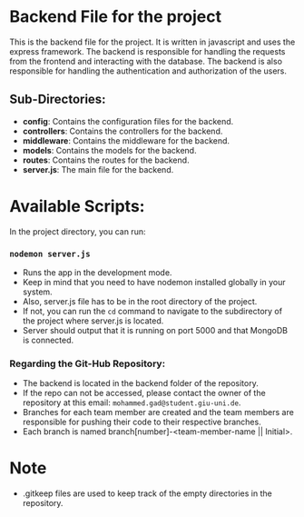 # Backend File for the project
This is the backend file for the project. It is written in javascript and uses the express framework.
The backend is responsible for handling the requests from the frontend and interacting with the database.
The backend is also responsible for handling the authentication and authorization of the users.

## Sub-Directories:
- **config**: Contains the configuration files for the backend.
- **controllers**: Contains the controllers for the backend.
- **middleware**: Contains the middleware for the backend.
- **models**: Contains the models for the backend.
- **routes**: Contains the routes for the backend.
- **server.js**: The main file for the backend.

# Available Scripts:
In the project directory, you can run:

### `nodemon server.js`
- Runs the app in the development mode.
- Keep in mind that you need to have nodemon installed globally in your system.
- Also, server.js file has to be in the root directory of the project.
- If not, you can run the `cd` command to navigate to the subdirectory of the project where server.js is located.
- Server should output that it is running on port 5000 and that MongoDB is connected.

### Regarding the Git-Hub Repository:
- The backend is located in the backend folder of the repository.
- If the repo can not be accessed, please contact the owner of the repository at this email: `mohammed.gad@student.giu-uni.de`.
- Branches for each team member are created and the team members are responsible for pushing their code to their respective branches.
- Each branch is named branch[number]-<team-member-name || Initial>.

# Note
- .gitkeep files are used to keep track of the empty directories in the repository.